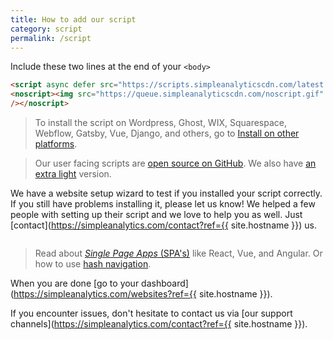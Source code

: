 ```yaml
---
title: How to add our script
category: script
permalink: /script
---
```


Include these two lines at the end of your `<body>`

<!-- prettier-ignore -->
```html
<script async defer src="https://scripts.simpleanalyticscdn.com/latest.js"></script>
<noscript><img src="https://queue.simpleanalyticscdn.com/noscript.gif" alt=""
/></noscript>
```

> To install the script on Wordpress, Ghost, WIX, Squarespace, Webflow, Gatsby, Vue, Django, and others, go to [Install on other platforms](/install-on-other-platforms).

> Our user facing scripts are [open source on GitHub](https://github.com/simpleanalytics/scripts). We also have [an extra light](/light) version.

We have a website setup wizard to test if you installed your script correctly. If you still have problems installing it, please let us know! We helped a few people with setting up their script and we love to help you as well. Just [contact](https://simpleanalytics.com/contact?ref={{ site.hostname }}) us.

<img class="undraw-svg" src="/images/undraw_setup_wizard.svg" alt="">

> Read about [_Single Page Apps_ (SPA's)](/trigger-custom-page-views) like React, Vue, and Angular. Or how to use [hash navigation](/hash-mode).

When you are done [go to your dashboard](https://simpleanalytics.com/websites?ref={{ site.hostname }}).

If you encounter issues, don't hesitate to contact us via [our support channels](https://simpleanalytics.com/contact?ref={{ site.hostname }}).
